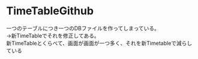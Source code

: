 # TimeTableGithub

一つのテーブルにつき一つのDBファイルを作ってしまっている。  
→新TimeTableでそれを修正してある。  
新TimeTableとくらべて、画面が画面が一つ多く、それを新Timetableで減らしている